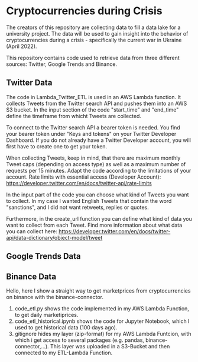 # Cryptocurrencies during Crisis

The creators of this repository are collecting data to fill a data lake for a university project.
The data will be used to gain insight into the behavior of cryptocurrencies during a crisis - specifically the current war in Ukraine (April 2022).

This repository contains code used to retrieve data from three different sources: Twitter, Google Trends and Binance.


## Twitter Data
The code in Lambda_Twitter_ETL is used in an AWS Lambda function.
It collects Tweets from the Twitter search API and pushes them into an AWS S3 bucket.
In the input section of the code "start_time" and "end_time" define the timeframe from whicht Tweets are collected.

To connect to the Twitter search API a bearer token is needed. You find your bearer token under "Keys and tokens"  on your Twitter Developer Dashboard. If you do not already have a Twitter Developer account, you will first have to create one to get your token. 

When collecting Tweets, keep in mind, that there are maximum monthly Tweet caps (depending on access type) as well as a maximum number of requests per 15 minutes. Adapt the code according to the limitations of your account.
Rate limits with essential access (Developer Account): https://developer.twitter.com/en/docs/twitter-api/rate-limits

In the input part of the code you can choose what kind of Tweets you want to collect. In my case I wanted English Tweets that contain the word "sanctions", and I did not want retweets, replies or quotes.

Furthermore, in the create_url function you can define what kind of data you want to collect from each Tweet. Find more information about what data you can collect here: https://developer.twitter.com/en/docs/twitter-api/data-dictionary/object-model/tweet

## Google Trends Data


## Binance Data
Hello, here I show a straight way to get marketprices from cryptocurrencies on binance with the binance-connector.

1. code_etl.py shows the code implemented in my AWS Lambda Function, to get daily marketiprices.
2. code_etl_historical.ipynb shows the code for Jupyter Notebook, which I used to get historical data (100 days ago).
3. gitignore hides my layer (zip-format) for my AWS Lambda Funtcion, with which i get access to several packages (e.g. pandas, binance-connector,...). This layer was uploaded in a S3-Bucket and then connected to my ETL-Lambda Function.
